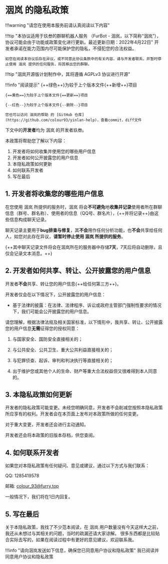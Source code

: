 # 洇岚 的隐私政策

!!!warning "请您在使用本服务前请认真阅读以下内容"

!!!tip "本协议适用于玖叁的群聊机器人服务 （FurBot - 洇岚，以下简称“洇岚”），协议可能会由于功能或政策变化进行更新。最近更新日期：2022年4月22日"
    开发者承诺在能力范围内尽可能保护您的隐私，不侵犯您的合法权益。

    如您在阅读本协议后存在异议，或不同意此协议条款中的有关内容，请与开发者联系，并暂时停止使用 洇岚 提供的任何服务，将其移出您的群聊。

!!!tip "洇岚开源版计划制作中，其将遵循 AGPLv3 协议进行开源"

!!!info "阅读提示"
    {++绿色++}为较于上个版本文件{++新增++}项目

    {==黄色==}为较于上个版本文件{==更新==}项目

    {--红色--}为较于上个版本文件{--删除--}项目

    您也可以访问 洇岚的帮助 的 [GitHub 仓库](https://github.com/colour93/yinlan-help)，查看commit，diff文件

下文中的**开发者**均为 洇岚 的开发者玖叁。

本政策将帮助您了解以下内容：

1. 开发者将如何收集并使用您的哪些用户信息
2. 开发者如何公开披露您的用户信息
3. 本隐私政策如何更新
4. 如何联系开发者
5. 写在最后

## 1. 开发者将收集您的哪些用户信息

在您使用 洇岚 所提供的服务时，洇岚 将会**不可避免**地**收集并记录**使用者所在群聊信息（群号、群名称）、使用者的信息（QQ号、群名片），{++并将记录++}由这些信息构成聊天记录。

聊天记录主要用于**bug排查与修复**，其**不会**用作任何分析功能，也**不会**共享给任何人，如您对此存在异议，**请暂时停止使用 洇岚 所提供的服务**。

{++其中聊天记录文件将会在洇岚所在的服务器中存储**7天**，7天后将自动删除，且仅会记录文本消息。++}

## 2. 开发者如何共享、转让、公开披露您的用户信息

开发者**不会**共享、转让您的用户信息{++给任何第三方++}。

开发者仅会在以下情况下，公开披露您的用户信息：

- 基于法律的披露：在法律、法律程序、诉讼或政府主管部门强制性要求的情况下，我们可能会公开披露您的用户信息。

请您理解，根据法律法规及相关国家标准，以下情形中，我共享、转让、公开披露您的用户信息**无需**征得您的授权同意：

1. 与国家安全、国防安全直接相关的；

2. 与公共安全、公共卫生、重大公共利益直接相关的；

3. 与犯罪侦查、起诉、审判和判决执行等直接相关的；

4. 出于维护您或其他个人的生命、财产等重大合法权益但又很难得到本人同意的。

## 3. 本隐私政策如何更新

开发者的隐私政策可能变更。未经您明确同意，开发者不会削减您按照本隐私政策所应享有的权利。开发者会在本页面上发布对本政策所做的任何变更。

对于重大变更，开发者还会进行主动通知。

开发者还会将本政策的旧版本存档，供您查阅。

## 4. 如何联系开发者

如果您对本隐私政策有任何疑问、意见或建议，通过以下方式与我们联系：

QQ:     1285419578

邮箱:   colour_93@furry.top

一般情况下，我们将在1日内回复。

## 5. 写在最后

关于本隐私政策，我找了不少范本阅读，在 洇岚 用户数量没有今天这样大之前，我还从未想过与其相关的问题，当时的疏漏还请大家谅解。
很多东西都是比较贴合实际去写的，如果在阅读过程中有更好的意见建议，欢迎联系我。

!!!info "请向洇岚发送如下信息，确保您已同意用户协议和隐私政策"
    我已阅读并同意用户协议和隐私政策